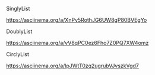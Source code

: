 SinglyList

https://asciinema.org/a/XnPv5RothJG6UW8gP80BVEgYo

DoublyList

https://asciinema.org/a/vV8qPC0ez6Fho7Z0PQ7XW4omz

CirclyList

https://asciinema.org/a/lpJWtT0zq2ugrubVJvszkVgd7
